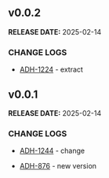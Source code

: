 ## v0.0.2

**RELEASE DATE:** 2025-02-14

### CHANGE LOGS

* <span style='color:skyblue;'>[ADH-1224](https://jira.example.com/browse/ADH-1224)</span> - extract


## v0.0.1

**RELEASE DATE:** 2025-02-14

### CHANGE LOGS
* <span style='color:skyblue;'>[ADH-1244](https://jira.example.com/browse/ADH-1244)</span> - change

* <span style='color:skyblue;'>[ADH-876](https://jira.example.com/browse/ADH-876)</span> - new version
